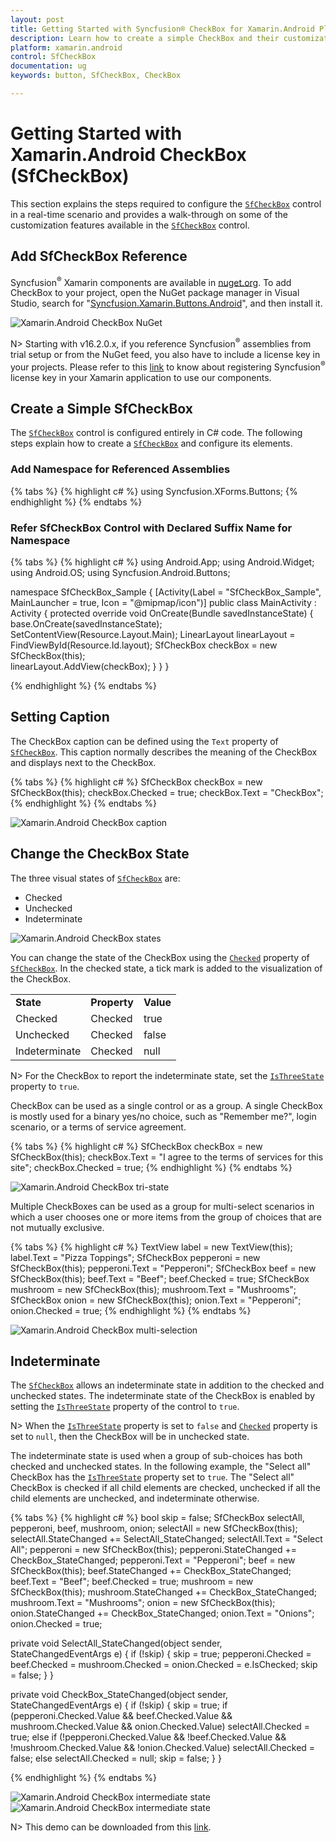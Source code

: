 ```yaml
---
layout: post
title: Getting Started with Syncfusion® CheckBox for Xamarin.Android Platform
description: Learn how to create a simple CheckBox and their customization options with the available basic features in Xamarin.Android
platform: xamarin.android
control: SfCheckBox
documentation: ug 
keywords: button, SfCheckBox, CheckBox

---
```


# Getting Started with Xamarin.Android CheckBox (SfCheckBox)
This section explains the steps required to configure the [`SfCheckBox`](https://help.syncfusion.com/cr/xamarin-android/Syncfusion.Android.Buttons.SfCheckBox.html) control in a real-time scenario and provides a walk-through on some of the customization features available in the [`SfCheckBox`](https://help.syncfusion.com/cr/xamarin-android/Syncfusion.Android.Buttons.SfCheckBox.html) control.

## Add SfCheckBox Reference
Syncfusion<sup>®</sup> Xamarin components are available in [nuget.org](https://www.nuget.org/). To add CheckBox to your project, open the NuGet package manager in Visual Studio, search for "[Syncfusion.Xamarin.Buttons.Android](https://www.nuget.org/packages/Syncfusion.Xamarin.Buttons.Android)", and then install it.

![Xamarin.Android CheckBox NuGet](Images/nuget.png)

N> Starting with v16.2.0.x, if you reference Syncfusion<sup>®</sup> assemblies from trial setup or from the NuGet feed, you also have to include a license key in your projects. Please refer to this [link](https://help.syncfusion.com/common/essential-studio/licensing/license-key) to know about registering Syncfusion<sup>®</sup> license key in your Xamarin application to use our components.

## Create a Simple SfCheckBox
The [`SfCheckBox`](https://help.syncfusion.com/cr/xamarin-android/Syncfusion.Android.Buttons.SfCheckBox.html) control is configured entirely in C# code. The following steps explain how to create a [`SfCheckBox`](https://help.syncfusion.com/cr/xamarin-android/Syncfusion.Android.Buttons.SfCheckBox.html) and configure its elements.

### Add Namespace for Referenced Assemblies

{% tabs %}
{% highlight c# %}
using Syncfusion.XForms.Buttons;
{% endhighlight %}
{% endtabs %}

### Refer SfCheckBox Control with Declared Suffix Name for Namespace

{% tabs %}
{% highlight c# %}
using Android.App;
using Android.Widget;
using Android.OS;
using Syncfusion.Android.Buttons;

namespace SfCheckBox_Sample
{
    [Activity(Label = "SfCheckBox_Sample", MainLauncher = true, Icon = "@mipmap/icon")]
    public class MainActivity : Activity
    {
        protected override void OnCreate(Bundle savedInstanceState)
        {
            base.OnCreate(savedInstanceState);
            SetContentView(Resource.Layout.Main);
            LinearLayout linearLayout = FindViewById<LinearLayout>(Resource.Id.layout);
            SfCheckBox checkBox = new SfCheckBox(this);            
            linearLayout.AddView(checkBox);
        }
    }
}

{% endhighlight %}
{% endtabs %}

## Setting Caption
The CheckBox caption can be defined using the `Text` property of [`SfCheckBox`](https://help.syncfusion.com/cr/xamarin-android/Syncfusion.Android.Buttons.SfCheckBox.html). This caption normally describes the meaning of the CheckBox and displays next to the CheckBox.

{% tabs %}
{% highlight c# %}
SfCheckBox checkBox = new SfCheckBox(this);
checkBox.Checked = true;
checkBox.Text = "CheckBox";
{% endhighlight %}
{% endtabs %}

![Xamarin.Android CheckBox caption](Images/Caption.png) 

## Change the CheckBox State

The three visual states of [`SfCheckBox`](https://help.syncfusion.com/cr/xamarin-android/Syncfusion.Android.Buttons.SfCheckBox.html) are: 

* Checked
* Unchecked
* Indeterminate

![Xamarin.Android CheckBox states](Images/States.png) 

You can change the state of the CheckBox using the [`Checked`](https://help.syncfusion.com/cr/xamarin-android/Syncfusion.Android.Buttons.SfCheckBox.html#Syncfusion_Android_Buttons_SfCheckBox_Checked) property of [`SfCheckBox`](https://help.syncfusion.com/cr/xamarin-android/Syncfusion.Android.Buttons.SfCheckBox.html). In the checked state, a tick mark is added to the visualization of the CheckBox.

<table>
<tr>
<td>
<b>State</b>
</td>
<td>
<b>Property</b>
</td>
<td>
<b>Value</b>
</td>
</tr>
<tr>
<td>
Checked
</td>
<td>
Checked
</td>
<td>
true
</td>
</tr>
<tr>
<td>
Unchecked
</td>
<td>
Checked
</td>
<td>
false
</td>
</tr>
<tr>
<td>
Indeterminate
</td>
<td>
Checked
</td>
<td>
null
</td>
</tr>
</table>

N> For the CheckBox to report the indeterminate state, set the [`IsThreeState`](https://help.syncfusion.com/cr/xamarin-android/Syncfusion.Android.Buttons.SfCheckBox.html#Syncfusion_Android_Buttons_SfCheckBox_IsThreeState) property to `true`.

CheckBox can be used as a single control or as a group. A single CheckBox is mostly used for a binary yes/no choice, such as "Remember me?", login scenario, or a terms of service agreement.

{% tabs %}
{% highlight c# %}
SfCheckBox checkBox = new SfCheckBox(this);
checkBox.Text = "I agree to the terms of services for this site";
checkBox.Checked = true;
{% endhighlight %}
{% endtabs %}

![Xamarin.Android CheckBox tri-state](Images/Agree.png)

Multiple CheckBoxes can be used as a group for multi-select scenarios in which a user chooses one or more items from the group of choices that are not mutually exclusive.

{% tabs %}
{% highlight c# %}
TextView label = new TextView(this);
label.Text = "Pizza Toppings";
SfCheckBox pepperoni = new SfCheckBox(this);
pepperoni.Text = "Pepperoni";
SfCheckBox beef = new SfCheckBox(this);
beef.Text = "Beef";
beef.Checked = true;
SfCheckBox mushroom = new SfCheckBox(this);
mushroom.Text = "Mushrooms";
SfCheckBox onion = new SfCheckBox(this);
onion.Text = "Pepperoni";
onion.Checked = true;
{% endhighlight %}
{% endtabs %}

![Xamarin.Android CheckBox multi-selection](Images/StateChange.png)

## Indeterminate

The [`SfCheckBox`](https://help.syncfusion.com/cr/xamarin-android/Syncfusion.Android.Buttons.SfCheckBox.html) allows an indeterminate state in addition to the checked and unchecked states. The indeterminate state of the CheckBox is enabled by setting the [`IsThreeState`](https://help.syncfusion.com/cr/xamarin-android/Syncfusion.Android.Buttons.SfCheckBox.html#Syncfusion_Android_Buttons_SfCheckBox_IsThreeState) property of the control to `true`.

N> When the [`IsThreeState`](https://help.syncfusion.com/cr/xamarin-android/Syncfusion.Android.Buttons.SfCheckBox.html#Syncfusion_Android_Buttons_SfCheckBox_IsThreeState) property is set to `false` and [`Checked`](https://help.syncfusion.com/cr/xamarin-android/Syncfusion.Android.Buttons.SfCheckBox.html#Syncfusion_Android_Buttons_SfCheckBox_Checked) property is set to `null`, then the CheckBox will be in unchecked state.

The indeterminate state is used when a group of sub-choices has both checked and unchecked states. In the following example, the "Select all" CheckBox has the [`IsThreeState`](https://help.syncfusion.com/cr/xamarin-android/Syncfusion.Android.Buttons.SfCheckBox.html#Syncfusion_Android_Buttons_SfCheckBox_IsThreeState) property set to `true`. The "Select all" CheckBox is checked if all child elements are checked, unchecked if all the child elements are unchecked, and indeterminate otherwise.

{% tabs %}
{% highlight c# %}
bool skip = false;
SfCheckBox selectAll, pepperoni, beef, mushroom, onion;
selectAll = new SfCheckBox(this);
selectAll.StateChanged += SelectAll_StateChanged;
selectAll.Text = "Select All";
pepperoni = new SfCheckBox(this);
pepperoni.StateChanged += CheckBox_StateChanged;
pepperoni.Text = "Pepperoni";
beef = new SfCheckBox(this);
beef.StateChanged += CheckBox_StateChanged;
beef.Text = "Beef";
beef.Checked = true;
mushroom = new SfCheckBox(this);
mushroom.StateChanged += CheckBox_StateChanged;
mushroom.Text = "Mushrooms";
onion = new SfCheckBox(this);
onion.StateChanged += CheckBox_StateChanged;
onion.Text = "Onions";
onion.Checked = true;

private void SelectAll_StateChanged(object sender, StateChangedEventArgs e)
{
    if (!skip)
    {
       skip = true;
       pepperoni.Checked = beef.Checked = mushroom.Checked = onion.Checked = e.IsChecked;
       skip = false;
    }
}

private void CheckBox_StateChanged(object sender, StateChangedEventArgs e)
{
    if (!skip)
    {
       skip = true;
       if (pepperoni.Checked.Value && beef.Checked.Value && mushroom.Checked.Value && onion.Checked.Value)
           selectAll.Checked = true;
        else if (!pepperoni.Checked.Value && !beef.Checked.Value && !mushroom.Checked.Value && !onion.Checked.Value)
	       selectAll.Checked = false;
       else
           selectAll.Checked = null;
       skip = false;
    }
}
		
{% endhighlight %}
{% endtabs %}

![Xamarin.Android CheckBox intermediate state](Images/Inter1.jpg) ![Xamarin.Android CheckBox intermediate state](Images/Inter2.jpg)

N> This demo can be downloaded from this [link](https://github.com/SyncfusionExamples/GettingStarted-Sample-in--CheckBox-Android).
